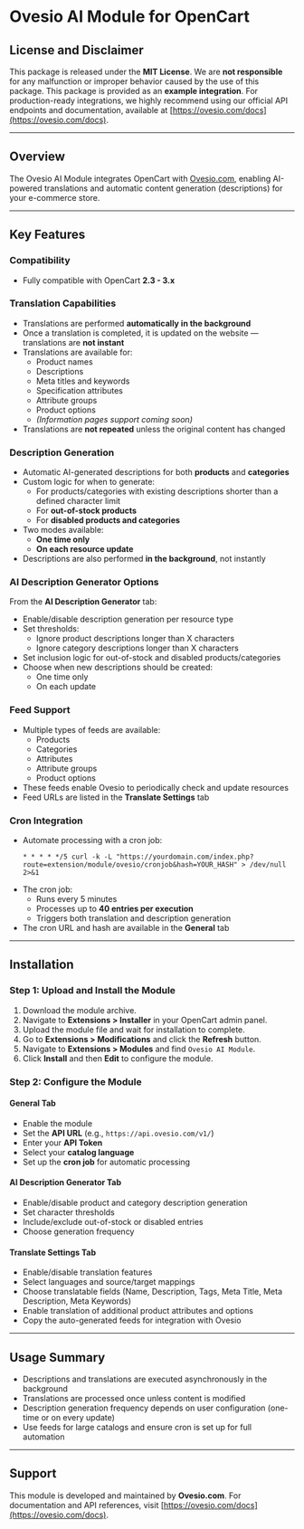 # Ovesio AI Module for OpenCart

## License and Disclaimer
This package is released under the **MIT License**.
We are **not responsible** for any malfunction or improper behavior caused by the use of this package.
This package is provided as an **example integration**.
For production-ready integrations, we highly recommend using our official API endpoints and documentation, available at [https://ovesio.com/docs](https://ovesio.com/docs).

---

## Overview
The Ovesio AI Module integrates OpenCart with [Ovesio.com](https://ovesio.com), enabling AI-powered translations and automatic content generation (descriptions) for your e-commerce store.

---

## Key Features

### Compatibility
- Fully compatible with OpenCart **2.3 - 3.x**

### Translation Capabilities
- Translations are performed **automatically in the background**
- Once a translation is completed, it is updated on the website — translations are **not instant**
- Translations are available for:
  - Product names
  - Descriptions
  - Meta titles and keywords
  - Specification attributes
  - Attribute groups
  - Product options
  - *(Information pages support coming soon)*
- Translations are **not repeated** unless the original content has changed

### Description Generation
- Automatic AI-generated descriptions for both **products** and **categories**
- Custom logic for when to generate:
  - For products/categories with existing descriptions shorter than a defined character limit
  - For **out-of-stock products**
  - For **disabled products and categories**
- Two modes available:
  - **One time only**
  - **On each resource update**
- Descriptions are also performed **in the background**, not instantly

### AI Description Generator Options
From the **AI Description Generator** tab:
- Enable/disable description generation per resource type
- Set thresholds:
  - Ignore product descriptions longer than X characters
  - Ignore category descriptions longer than X characters
- Set inclusion logic for out-of-stock and disabled products/categories
- Choose when new descriptions should be created:
  - One time only
  - On each update

### Feed Support
- Multiple types of feeds are available:
  - Products
  - Categories
  - Attributes
  - Attribute groups
  - Product options
- These feeds enable Ovesio to periodically check and update resources
- Feed URLs are listed in the **Translate Settings** tab

### Cron Integration
- Automate processing with a cron job:
  ```
  * * * * */5 curl -k -L "https://yourdomain.com/index.php?route=extension/module/ovesio/cronjob&hash=YOUR_HASH" > /dev/null 2>&1
  ```
- The cron job:
  - Runs every 5 minutes
  - Processes up to **40 entries per execution**
  - Triggers both translation and description generation
- The cron URL and hash are available in the **General** tab

---

## Installation

### Step 1: Upload and Install the Module
1. Download the module archive.
2. Navigate to **Extensions > Installer** in your OpenCart admin panel.
3. Upload the module file and wait for installation to complete.
4. Go to **Extensions > Modifications** and click the **Refresh** button.
5. Navigate to **Extensions > Modules** and find `Ovesio AI Module`.
6. Click **Install** and then **Edit** to configure the module.

### Step 2: Configure the Module

#### General Tab
- Enable the module
- Set the **API URL** (e.g., `https://api.ovesio.com/v1/`)
- Enter your **API Token**
- Select your **catalog language**
- Set up the **cron job** for automatic processing

#### AI Description Generator Tab
- Enable/disable product and category description generation
- Set character thresholds
- Include/exclude out-of-stock or disabled entries
- Choose generation frequency

#### Translate Settings Tab
- Enable/disable translation features
- Select languages and source/target mappings
- Choose translatable fields (Name, Description, Tags, Meta Title, Meta Description, Meta Keywords)
- Enable translation of additional product attributes and options
- Copy the auto-generated feeds for integration with Ovesio

---

## Usage Summary

- Descriptions and translations are executed asynchronously in the background
- Translations are processed once unless content is modified
- Description generation frequency depends on user configuration (one-time or on every update)
- Use feeds for large catalogs and ensure cron is set up for full automation

---

## Support
This module is developed and maintained by **Ovesio.com**.
For documentation and API references, visit [https://ovesio.com/docs](https://ovesio.com/docs).
